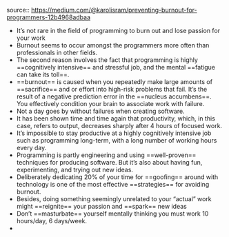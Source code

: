 source:: https://medium.com/@karolisram/preventing-burnout-for-programmers-12b4968adbaa
- It’s not rare in the field of programming to burn out and lose passion for your work
- Burnout seems to occur amongst the programmers more often than professionals in other fields.
- The second reason involves the fact that programming is highly ==cognitively intensive== and stressful job, and the mental ==fatigue can take its toll==.
- ==burnout== is caused when you repeatedly make large amounts of ==sacrifice== and or effort into high-risk problems that fail. It’s the result of a negative prediction error in the ==nucleus accumbens==. You effectively condition your brain to associate work with failure.
- Not a day goes by without failures when creating software.
- It has been shown time and time again that productivity, which, in this case, refers to output, decreases sharply after 4 hours of focused work.
- It’s impossible to stay productive at a highly cognitively intensive job such as programming long-term, with a long number of working hours every day.
- Programming is partly engineering and using ==well-proven== techniques for producing software. But it’s also about having fun, experimenting, and trying out new ideas.
- Deliberately dedicating 20% of your time for ==goofing== around with technology is one of the most effective ==strategies== for avoiding burnout.
- Besides, doing something seemingly unrelated to your “actual” work might ==reignite== your passion and ==spark== new ideas
- Don’t ==masturbate== yourself mentally thinking you must work 10 hours/day, 6 days/week.
-